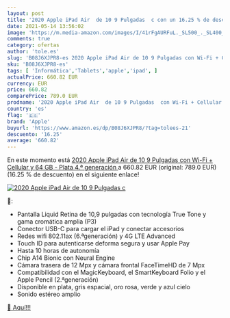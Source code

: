 ```yaml
---
layout: post
title: '2020 Apple iPad Air  de 10 9 Pulgadas  c con un 16.25 % de descuento'
date: 2021-05-14 13:56:02
image: 'https://m.media-amazon.com/images/I/41rFgAURFuL._SL500_._SL400_.jpg'
comments: true
category: ofertas
author: 'tole.es'
slug: 'B08J6XJPR8-es 2020 Apple iPad Air de 10 9 Pulgadas con Wi-Fi + Cellular...'
sku: 'B08J6XJPR8-es'
tags: [ 'Informática','Tablets','apple','ipad', ]
actualPrice: 660.82 EUR
currency: EUR
price: 660.82
comparePrice: 789.0 EUR
prodname: '2020 Apple iPad Air  de 10 9 Pulgadas  con Wi-Fi + Cellular y 64 GB  - Plata  4.ª generación '
country: 'es'
flag: '🇪🇸'
brand: 'Apple'
buyurl: 'https://www.amazon.es/dp/B08J6XJPR8/?tag=tolees-21'
descuento: '16.25'
average: '660.82'
---
```


En este momento está [2020 Apple iPad Air  de 10 9 Pulgadas  con Wi-Fi + Cellular y 64 GB  - Plata  4.ª generación ](https://www.amazon.es/dp/B08J6XJPR8/?tag=tolees-21) a 660.82 EUR (original: 789.0 EUR) (16.25 %  de descuento) en el siguiente enlace!

[![2020 Apple iPad Air  de 10 9 Pulgadas  c](https://m.media-amazon.com/images/I/41rFgAURFuL._SL500_._SL400_.jpg)](https://www.amazon.es/dp/B08J6XJPR8/?tag=tolees-21)

🔎:

- Pantalla Liquid Retina de 10,9 pulgadas con tecnología True Tone y gama cromática amplia (P3)
- Conector USB-C para cargar el iPad y conectar accesorios
- Redes wifi 802.11ax (6.ªgeneración) y 4G LTE Advanced
- Touch ID para autenticarse deforma segura y usar Apple Pay
- Hasta 10 horas de autonomía
- Chip A14 Bionic con Neural Engine
- Cámara trasera de 12 Mpx y cámara frontal FaceTimeHD de 7 Mpx
- Compatibilidad con el MagicKeyboard, el SmartKeyboard Folio y el Apple Pencil (2.ªgeneración)
- Disponible en plata, gris espacial, oro rosa, verde y azul cielo
- Sonido estéreo amplio

[🛒 Aquí!!!](https://www.amazon.es/dp/B08J6XJPR8/?tag=tolees-21)
